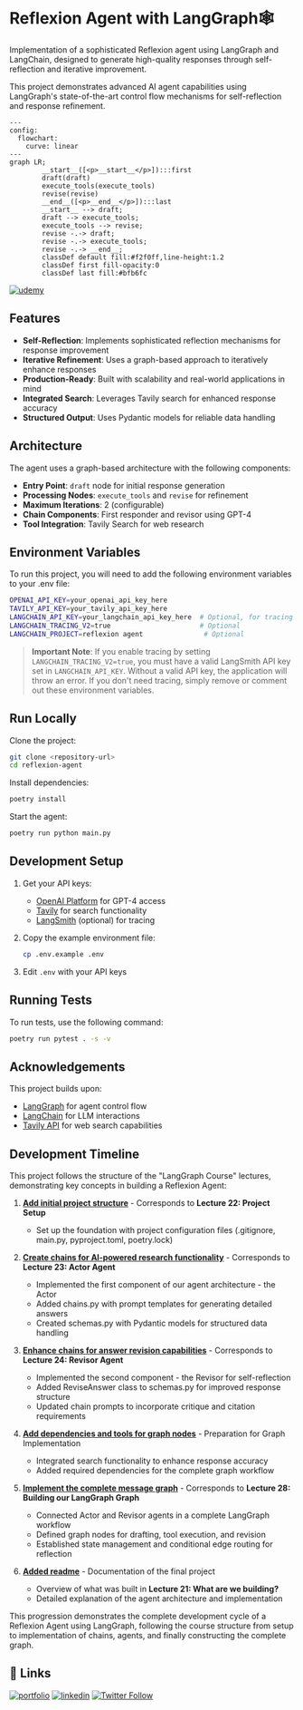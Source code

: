 # Reflexion Agent with LangGraph🕸

Implementation of a sophisticated Reflexion agent using LangGraph and LangChain, designed to generate high-quality responses through self-reflection and iterative improvement.

This project demonstrates advanced AI agent capabilities using LangGraph's state-of-the-art control flow mechanisms for self-reflection and response refinement.

```mermaid
---
config:
  flowchart:
    curve: linear
---
graph LR;
        __start__([<p>__start__</p>]):::first
        draft(draft)
        execute_tools(execute_tools)
        revise(revise)
        __end__([<p>__end__</p>]):::last
        __start__ --> draft;
        draft --> execute_tools;
        execute_tools --> revise;
        revise -.-> draft;
        revise -.-> execute_tools;
        revise -.-> __end__;
        classDef default fill:#f2f0ff,line-height:1.2
        classDef first fill-opacity:0
        classDef last fill:#bfb6fc
```
[![udemy](https://img.shields.io/badge/LangGraph🦜🔗%20Udemy%20Course-%20Coupon%20%2412.99-brightgreen)](https://www.udemy.com/course/langgraph/?couponCode=APRIL-2025)

## Features

- **Self-Reflection**: Implements sophisticated reflection mechanisms for response improvement
- **Iterative Refinement**: Uses a graph-based approach to iteratively enhance responses
- **Production-Ready**: Built with scalability and real-world applications in mind
- **Integrated Search**: Leverages Tavily search for enhanced response accuracy
- **Structured Output**: Uses Pydantic models for reliable data handling

## Architecture

The agent uses a graph-based architecture with the following components:

- **Entry Point**: `draft` node for initial response generation
- **Processing Nodes**: `execute_tools` and `revise` for refinement
- **Maximum Iterations**: 2 (configurable)
- **Chain Components**: First responder and revisor using GPT-4
- **Tool Integration**: Tavily Search for web research

## Environment Variables

To run this project, you will need to add the following environment variables to your .env file:

```bash
OPENAI_API_KEY=your_openai_api_key_here
TAVILY_API_KEY=your_tavily_api_key_here
LANGCHAIN_API_KEY=your_langchain_api_key_here  # Optional, for tracing
LANGCHAIN_TRACING_V2=true                      # Optional
LANGCHAIN_PROJECT=reflexion agent               # Optional
```

> **Important Note**: If you enable tracing by setting `LANGCHAIN_TRACING_V2=true`, you must have a valid LangSmith API key set in `LANGCHAIN_API_KEY`. Without a valid API key, the application will throw an error. If you don't need tracing, simply remove or comment out these environment variables.

## Run Locally

Clone the project:

```bash
git clone <repository-url>
cd reflexion-agent
```

Install dependencies:

```bash
poetry install
```

Start the agent:

```bash
poetry run python main.py
```

## Development Setup

1. Get your API keys:
   - [OpenAI Platform](https://platform.openai.com/) for GPT-4 access
   - [Tavily](https://tavily.com/) for search functionality
   - [LangSmith](https://smith.langchain.com/) (optional) for tracing

2. Copy the example environment file:
   ```bash
   cp .env.example .env
   ```

3. Edit `.env` with your API keys

## Running Tests

To run tests, use the following command:

```bash
poetry run pytest . -s -v
```

## Acknowledgements

This project builds upon:
- [LangGraph](https://langchain-ai.github.io/langgraph/tutorials/reflexion/reflexion/) for agent control flow
- [LangChain](https://github.com/langchain-ai/langchain) for LLM interactions
- [Tavily API](https://tavily.com/) for web search capabilities

## Development Timeline

This project follows the structure of the "LangGraph Course" lectures, demonstrating key concepts in building a Reflexion Agent:

1. **[Add initial project structure](https://github.com/emarco177/langgaph-course/commit/338cb56)** - Corresponds to **Lecture 22: Project Setup**
   * Set up the foundation with project configuration files (.gitignore, main.py, pyproject.toml, poetry.lock)
   
2. **[Create chains for AI-powered research functionality](https://github.com/emarco177/langgaph-course/commit/e6dd3fc)** - Corresponds to **Lecture 23: Actor Agent**
   * Implemented the first component of our agent architecture - the Actor
   * Added chains.py with prompt templates for generating detailed answers
   * Created schemas.py with Pydantic models for structured data handling
   
3. **[Enhance chains for answer revision capabilities](https://github.com/emarco177/langgaph-course/commit/8c0b27b)** - Corresponds to **Lecture 24: Revisor Agent**
   * Implemented the second component - the Revisor for self-reflection
   * Added ReviseAnswer class to schemas.py for improved response structure
   * Updated chain prompts to incorporate critique and citation requirements
   
4. **[Add dependencies and tools for graph nodes](https://github.com/emarco177/langgaph-course/commit/a092b97)** - Preparation for Graph Implementation
   * Integrated search functionality to enhance response accuracy
   * Added required dependencies for the complete graph workflow
   
5. **[Implement the complete message graph](https://github.com/emarco177/langgaph-course/commit/bb79ec6)** - Corresponds to **Lecture 28: Building our LangGraph Graph**
   * Connected Actor and Revisor agents in a complete LangGraph workflow
   * Defined graph nodes for drafting, tool execution, and revision
   * Established state management and conditional edge routing for reflection
   
6. **[Added readme](https://github.com/emarco177/langgaph-course/commit/112b808)** - Documentation of the final project
   * Overview of what was built in **Lecture 21: What are we building?**
   * Detailed explanation of the agent architecture and implementation

This progression demonstrates the complete development cycle of a Reflexion Agent using LangGraph, following the course structure from setup to implementation of chains, agents, and finally constructing the complete graph.

## 🔗 Links
[![portfolio](https://img.shields.io/badge/my_portfolio-000?style=for-the-badge&logo=ko-fi&logoColor=white)](https://www.udemy.com/course/langgraph/?referralCode=FEA50E8CBA24ECD48212)
[![linkedin](https://img.shields.io/badge/linkedin-0A66C2?style=for-the-badge&logo=linkedin&logoColor=white)](https://www.linkedin.com/in/eden-marco/)
[![Twitter Follow](https://img.shields.io/twitter/follow/EdenEmarco177?style=social)](https://twitter.com/EdenEmarco177)
